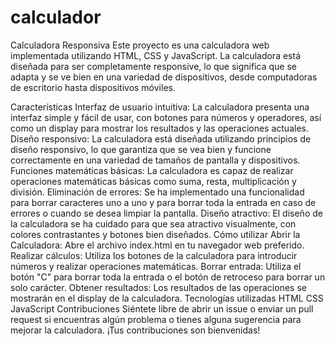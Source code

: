 # calculador

Calculadora Responsiva
Este proyecto es una calculadora web implementada utilizando HTML, CSS y JavaScript. La calculadora está diseñada para ser completamente responsive, lo que significa que se adapta y se ve bien en una variedad de dispositivos, desde computadoras de escritorio hasta dispositivos móviles.

Características
Interfaz de usuario intuitiva: La calculadora presenta una interfaz simple y fácil de usar, con botones para números y operadores, así como un display para mostrar los resultados y las operaciones actuales.
Diseño responsivo: La calculadora está diseñada utilizando principios de diseño responsivo, lo que garantiza que se vea bien y funcione correctamente en una variedad de tamaños de pantalla y dispositivos.
Funciones matemáticas básicas: La calculadora es capaz de realizar operaciones matemáticas básicas como suma, resta, multiplicación y división.
Eliminación de errores: Se ha implementado una funcionalidad para borrar caracteres uno a uno y para borrar toda la entrada en caso de errores o cuando se desea limpiar la pantalla.
Diseño atractivo: El diseño de la calculadora se ha cuidado para que sea atractivo visualmente, con colores contrastantes y botones bien diseñados.
Cómo utilizar
Abrir la Calculadora: Abre el archivo index.html en tu navegador web preferido.
Realizar cálculos: Utiliza los botones de la calculadora para introducir números y realizar operaciones matemáticas.
Borrar entrada: Utiliza el botón "C" para borrar toda la entrada o el botón de retroceso para borrar un solo carácter.
Obtener resultados: Los resultados de las operaciones se mostrarán en el display de la calculadora.
Tecnologías utilizadas
HTML
CSS
JavaScript
Contribuciones
Siéntete libre de abrir un issue o enviar un pull request si encuentras algún problema o tienes alguna sugerencia para mejorar la calculadora. ¡Tus contribuciones son bienvenidas!